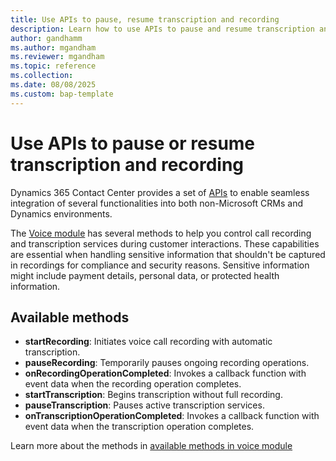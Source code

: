 ```yaml
---
title: Use APIs to pause, resume transcription and recording 
description: Learn how to use APIs to pause and resume transcription and recording in Dynamics 365 Contact Center.
author: gandhamm
ms.author: mgandham
ms.reviewer: mgandham
ms.topic: reference 
ms.collection: 
ms.date: 08/08/2025
ms.custom: bap-template 
---
```


# Use APIs to pause or resume transcription and recording 

Dynamics 365 Contact Center provides a set of [APIs](https://github.com/microsoft/dynamics-365-contact-center/tree/main/documentation/CCaaS%20SDK%20APIs) to enable seamless integration of several functionalities into both non-Microsoft CRMs and Dynamics environments.

The [Voice module](https://github.com/microsoft/dynamics-365-contact-center/blob/main/documentation/Embed%20SDK%20APIs/classes/VoiceModule.md) has several methods to help you control call recording and transcription services during customer interactions. These capabilities are essential when handling sensitive information that shouldn't be captured in recordings for compliance and security reasons. Sensitive information might include payment details, personal data, or protected health information.

## Available methods

- **startRecording**: Initiates voice call recording with automatic transcription.
- **pauseRecording**: Temporarily pauses ongoing recording operations.
- **onRecordingOperationCompleted**: Invokes a callback function with event data when the recording operation completes.
- **startTranscription**: Begins transcription without full recording.
- **pauseTranscription**: Pauses active transcription services.
- **onTranscriptionOperationCompleted**: Invokes a callback function with event data when the transcription operation completes.

Learn more about the methods in [available methods in voice module](https://github.com/microsoft/dynamics-365-contact-center/blob/main/documentation/Embed%20SDK%20APIs/classes/VoiceModule.md)

